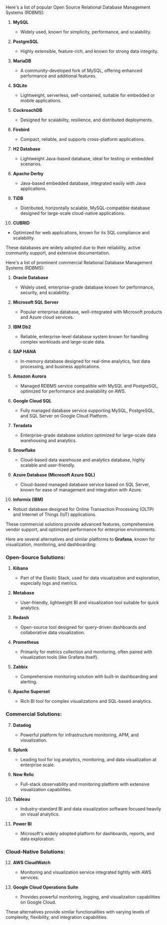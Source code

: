 Here's a list of popular Open Source Relational Database Management Systems (RDBMS):

1. **MySQL**  
   - Widely used, known for simplicity, performance, and scalability.

2. **PostgreSQL**  
   - Highly extensible, feature-rich, and known for strong data integrity.

3. **MariaDB**  
   - A community-developed fork of MySQL, offering enhanced performance and additional features.

4. **SQLite**  
   - Lightweight, serverless, self-contained, suitable for embedded or mobile applications.

5. **CockroachDB**  
   - Designed for scalability, resilience, and distributed deployments.

6. **Firebird**  
   - Compact, reliable, and supports cross-platform applications.

7. **H2 Database**  
   - Lightweight Java-based database, ideal for testing or embedded scenarios.

8. **Apache Derby**  
   - Java-based embedded database, integrated easily with Java applications.

9. **TiDB**  
   - Distributed, horizontally scalable, MySQL-compatible database designed for large-scale cloud-native applications.

10. **CUBRID**  
   - Optimized for web applications, known for its SQL compliance and scalability.

These databases are widely adopted due to their reliability, active community support, and extensive documentation.

Here's a list of prominent commercial Relational Database Management Systems (RDBMS):

1. **Oracle Database**
   - Widely used, enterprise-grade database known for performance, security, and scalability.

2. **Microsoft SQL Server**
   - Popular enterprise database, well-integrated with Microsoft products and Azure cloud services.

3. **IBM Db2**
   - Reliable, enterprise-level database system known for handling complex workloads and large-scale data.

4. **SAP HANA**
   - In-memory database designed for real-time analytics, fast data processing, and business applications.

5. **Amazon Aurora**
   - Managed RDBMS service compatible with MySQL and PostgreSQL, optimized for performance and availability on AWS.

6. **Google Cloud SQL**
   - Fully managed database service supporting MySQL, PostgreSQL, and SQL Server on Google Cloud Platform.

7. **Teradata**
   - Enterprise-grade database solution optimized for large-scale data warehousing and analytics.

8. **Snowflake**
   - Cloud-based data warehouse and analytics database, highly scalable and user-friendly.

9. **Azure Database (Microsoft Azure SQL)**
   - Cloud-based managed database service based on SQL Server, known for ease of management and integration with Azure.

10. **Informix (IBM)**
   - Robust database designed for Online Transaction Processing (OLTP) and Internet of Things (IoT) applications.

These commercial solutions provide advanced features, comprehensive vendor support, and optimized performance for enterprise environments.

Here are several alternatives and similar platforms to **Grafana**, known for visualization, monitoring, and dashboarding:

### Open-Source Solutions:
1. **Kibana**
   - Part of the Elastic Stack, used for data visualization and exploration, especially logs and metrics.

2. **Metabase**
   - User-friendly, lightweight BI and visualization tool suitable for quick analytics.

3. **Redash**
   - Open-source tool designed for query-driven dashboards and collaborative data visualization.

4. **Prometheus**
   - Primarily for metrics collection and monitoring, often paired with visualization tools (like Grafana itself).

5. **Zabbix**
   - Comprehensive monitoring solution with built-in dashboarding and alerting.

6. **Apache Superset**
   - Rich BI tool for complex visualizations and SQL-based analytics.

### Commercial Solutions:
7. **Datadog**
   - Powerful platform for infrastructure monitoring, APM, and visualization.

8. **Splunk**
   - Leading tool for log analytics, monitoring, and data visualization at enterprise scale.

9. **New Relic**
   - Full-stack observability and monitoring platform with extensive visualization capabilities.

10. **Tableau**
    - Industry-standard BI and data visualization software focused heavily on visual analytics.

11. **Power BI**
    - Microsoft's widely adopted platform for dashboards, reports, and data exploration.

### Cloud-Native Solutions:
12. **AWS CloudWatch**
    - Monitoring and visualization service integrated tightly with AWS services.

13. **Google Cloud Operations Suite**
    - Provides powerful monitoring, logging, and visualization capabilities on Google Cloud.

These alternatives provide similar functionalities with varying levels of complexity, flexibility, and integration capabilities.